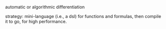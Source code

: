 automatic or algorithmic differentiation

strategy: mini-language (i.e., a dsl) for functions 
and formulas, then compile it to go, for high performance.


